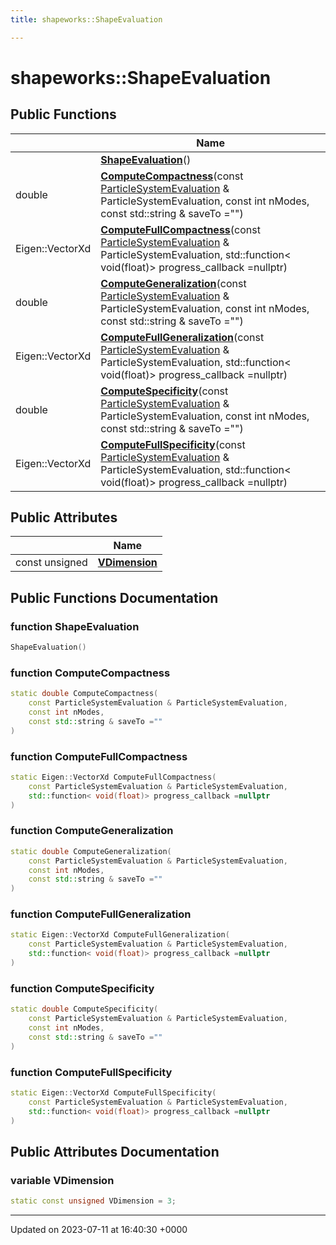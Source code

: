 ```yaml
---
title: shapeworks::ShapeEvaluation

---
```


# shapeworks::ShapeEvaluation





## Public Functions

|                | Name           |
| -------------- | -------------- |
| | **[ShapeEvaluation](../Classes/classshapeworks_1_1ShapeEvaluation.md#function-shapeevaluation)**() |
| double | **[ComputeCompactness](../Classes/classshapeworks_1_1ShapeEvaluation.md#function-computecompactness)**(const [ParticleSystemEvaluation](../Classes/classshapeworks_1_1ParticleSystemEvaluation.md) & ParticleSystemEvaluation, const int nModes, const std::string & saveTo ="") |
| Eigen::VectorXd | **[ComputeFullCompactness](../Classes/classshapeworks_1_1ShapeEvaluation.md#function-computefullcompactness)**(const [ParticleSystemEvaluation](../Classes/classshapeworks_1_1ParticleSystemEvaluation.md) & ParticleSystemEvaluation, std::function< void(float)> progress_callback =nullptr) |
| double | **[ComputeGeneralization](../Classes/classshapeworks_1_1ShapeEvaluation.md#function-computegeneralization)**(const [ParticleSystemEvaluation](../Classes/classshapeworks_1_1ParticleSystemEvaluation.md) & ParticleSystemEvaluation, const int nModes, const std::string & saveTo ="") |
| Eigen::VectorXd | **[ComputeFullGeneralization](../Classes/classshapeworks_1_1ShapeEvaluation.md#function-computefullgeneralization)**(const [ParticleSystemEvaluation](../Classes/classshapeworks_1_1ParticleSystemEvaluation.md) & ParticleSystemEvaluation, std::function< void(float)> progress_callback =nullptr) |
| double | **[ComputeSpecificity](../Classes/classshapeworks_1_1ShapeEvaluation.md#function-computespecificity)**(const [ParticleSystemEvaluation](../Classes/classshapeworks_1_1ParticleSystemEvaluation.md) & ParticleSystemEvaluation, const int nModes, const std::string & saveTo ="") |
| Eigen::VectorXd | **[ComputeFullSpecificity](../Classes/classshapeworks_1_1ShapeEvaluation.md#function-computefullspecificity)**(const [ParticleSystemEvaluation](../Classes/classshapeworks_1_1ParticleSystemEvaluation.md) & ParticleSystemEvaluation, std::function< void(float)> progress_callback =nullptr) |

## Public Attributes

|                | Name           |
| -------------- | -------------- |
| const unsigned | **[VDimension](../Classes/classshapeworks_1_1ShapeEvaluation.md#variable-vdimension)**  |

## Public Functions Documentation

### function ShapeEvaluation

```cpp
ShapeEvaluation()
```


### function ComputeCompactness

```cpp
static double ComputeCompactness(
    const ParticleSystemEvaluation & ParticleSystemEvaluation,
    const int nModes,
    const std::string & saveTo =""
)
```


### function ComputeFullCompactness

```cpp
static Eigen::VectorXd ComputeFullCompactness(
    const ParticleSystemEvaluation & ParticleSystemEvaluation,
    std::function< void(float)> progress_callback =nullptr
)
```


### function ComputeGeneralization

```cpp
static double ComputeGeneralization(
    const ParticleSystemEvaluation & ParticleSystemEvaluation,
    const int nModes,
    const std::string & saveTo =""
)
```


### function ComputeFullGeneralization

```cpp
static Eigen::VectorXd ComputeFullGeneralization(
    const ParticleSystemEvaluation & ParticleSystemEvaluation,
    std::function< void(float)> progress_callback =nullptr
)
```


### function ComputeSpecificity

```cpp
static double ComputeSpecificity(
    const ParticleSystemEvaluation & ParticleSystemEvaluation,
    const int nModes,
    const std::string & saveTo =""
)
```


### function ComputeFullSpecificity

```cpp
static Eigen::VectorXd ComputeFullSpecificity(
    const ParticleSystemEvaluation & ParticleSystemEvaluation,
    std::function< void(float)> progress_callback =nullptr
)
```


## Public Attributes Documentation

### variable VDimension

```cpp
static const unsigned VDimension = 3;
```


-------------------------------

Updated on 2023-07-11 at 16:40:30 +0000